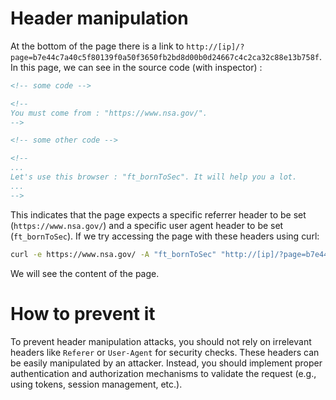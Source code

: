 # Header manipulation

At the bottom of the page there is a link to `http://[ip]/?page=b7e44c7a40c5f80139f0a50f3650fb2bd8d00b0d24667c4c2ca32c88e13b758f`. In this page, we can see in the source code (with inspector) :
```html
<!-- some code -->

<!--
You must come from : "https://www.nsa.gov/".
-->

<!-- some other code -->

<!--
...
Let's use this browser : "ft_bornToSec". It will help you a lot.
...
-->
```

This indicates that the page expects a specific referrer header to be set (`https://www.nsa.gov/`) and a specific user agent header to be set (`ft_bornToSec`). If we try accessing the page with these headers using curl:
```bash
curl -e https://www.nsa.gov/ -A "ft_bornToSec" "http://[ip]/?page=b7e44c7a40c5f80139f0a50f3650fb2bd8d00b0d24667c4c2ca32c88e13b758f"
```
We will see the content of the page.

# How to prevent it
To prevent header manipulation attacks, you should not rely on irrelevant headers like `Referer` or `User-Agent` for security checks. These headers can be easily manipulated by an attacker. Instead, you should implement proper authentication and authorization mechanisms to validate the request (e.g., using tokens, session management, etc.).